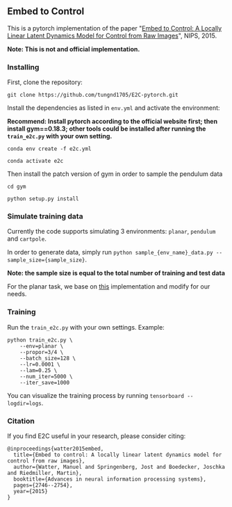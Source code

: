 ## Embed to Control

This is a pytorch implementation of the paper "[Embed to Control: A Locally Linear Latent Dynamics Model for Control from Raw Images](https://arxiv.org/abs/1506.07365)", NIPS, 2015.

**Note: This is not and official implementation.**

### Installing

First, clone the repository:

```
git clone https://github.com/tungnd1705/E2C-pytorch.git
```

Install the dependencies as listed in `env.yml` and activate the environment:

**Recommend: Install pytorch according to the official website first; then install gym==0.18.3; other tools could be installed after running the ``train_e2c.py`` with your own setting.** 


```
conda env create -f e2c.yml

conda activate e2c
```

Then install the patch version of gym in order to sample the pendulum data

```
cd gym

python setup.py install
```

### Simulate training data

Currently the code supports simulating 3 environments: `planar`, `pendulum` and `cartpole`.

In order to generate data, simply run `python sample_{env_name}_data.py --sample_size={sample_size}`.

**Note: the sample size is equal to the total number of training and test data**

For the planar task, we base on [this](https://github.com/ethanluoyc/e2c-pytorch) implementation and modify for our needs.

### Training

Run the ``train_e2c.py`` with your own settings. Example:

```
python train_e2c.py \
    --env=planar \
    --propor=3/4 \
    --batch_size=128 \
    --lr=0.0001 \
    --lam=0.25 \
    --num_iter=5000 \
    --iter_save=1000
```

You can visualize the training process by running ``tensorboard --logdir=logs``.

### Citation

If you find E2C useful in your research, please consider citing:

```
@inproceedings{watter2015embed,
  title={Embed to control: A locally linear latent dynamics model for control from raw images},
  author={Watter, Manuel and Springenberg, Jost and Boedecker, Joschka and Riedmiller, Martin},
  booktitle={Advances in neural information processing systems},
  pages={2746--2754},
  year={2015}
}
```
